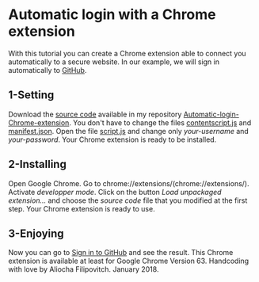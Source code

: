 # Automatic login with a Chrome extension
With this tutorial you can create a Chrome extension able to connect you automatically to a secure website.
In our example, we will sign in automatically to [GitHub](https://github.com/).
## 1-Setting
Download the [source code](https://github.com) available in my repository [Automatic-login-Chrome-extension](https://github.com). You don't have to change the files [contentscript.js](https://github.com) and [manifest.json](https://github.com). Open the file [script.js](https://github.com) and change only *your-username* and *your-password*. Your Chrome extension is ready to be installed.
## 2-Installing
Open Google Chrome. Go to chrome://extensions/(chrome://extensions/). Activate _developper mode_. Click on the button _Load unpackaged extension..._ and choose the _source code_ file that you modified at the first step. Your Chrome extension is ready to use. 
## 3-Enjoying
Now you can go to [Sign in to GitHub](https://github.com/login) and see the result. This Chrome extension is available at least for Google Chrome Version 63. Handcoding with love by Aliocha Filipovitch. January 2018.
